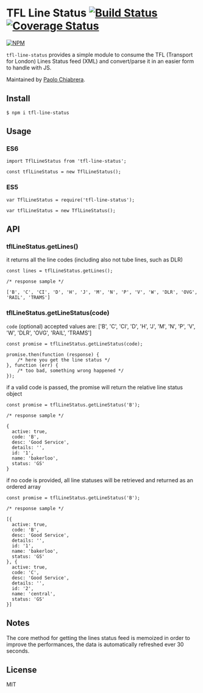 # TFL Line Status [![Build Status](https://travis-ci.org/paolo-chiabrera/tfl-line-status.svg?branch=master)](https://travis-ci.org/paolo-chiabrera/tfl-line-status) [![Coverage Status](https://coveralls.io/repos/github/paolo-chiabrera/tfl-line-status/badge.svg?branch=master)](https://coveralls.io/github/paolo-chiabrera/tfl-line-status?branch=master)

[![NPM](https://nodei.co/npm/tfl-line-status.png)](https://nodei.co/npm/tfl-line-status/)

`tfl-line-status` provides a simple module to consume the TFL (Transport for London) Lines Status feed (XML) and convert/parse it in an easier form to handle with JS.

Maintained by [Paolo Chiabrera](https://github.com/paolo-chiabrera).

## Install

```
$ npm i tfl-line-status
```

## Usage

### ES6
```
import TflLineStatus from 'tfl-line-status';

const tflLineStatus = new TflLineStatus();
```

### ES5
```
var TflLineStatus = require('tfl-line-status');

var tflLineStatus = new TflLineStatus();
```

## API

### tflLineStatus.getLines()

it returns all the line codes (including also not tube lines, such as DLR)

```
const lines = tflLineStatus.getLines();

/* response sample */

['B', 'C', 'CI', 'D', 'H', 'J', 'M', 'N', 'P', 'V', 'W', 'DLR', 'OVG', 'RAIL', 'TRAMS']

```

### tflLineStatus.getLineStatus(code)

`code` (optional) accepted values are: ['B', 'C', 'CI', 'D', 'H', 'J', 'M', 'N', 'P', 'V', 'W', 'DLR', 'OVG', 'RAIL', 'TRAMS']

```
const promise = tflLineStatus.getLineStatus(code);

promise.then(function (response) {
    /* here you get the line status */
}, function (err) {
    /* too bad, something wrong happened */
});
```

if a valid code is passed, the promise will return the relative line status object

```
const promise = tflLineStatus.getLineStatus('B');

/* response sample */

{
  active: true,
  code: 'B',
  desc: 'Good Service',
  details: '',
  id: '1',
  name: 'bakerloo',
  status: 'GS'
}
```

if no code is provided, all line statuses will be retrieved and returned as an ordered array

```
const promise = tflLineStatus.getLineStatus('B');

/* response sample */

[{
  active: true,
  code: 'B',
  desc: 'Good Service',
  details: '',
  id: '1',
  name: 'bakerloo',
  status: 'GS'
}, {
  active: true,
  code: 'C',
  desc: 'Good Service',
  details: '',
  id: '2',
  name: 'central',
  status: 'GS'
}]
```

## Notes

The core method for getting the lines status feed is memoized in order to improve the performances,
the data is automatically refreshed ever 30 seconds.

## License

MIT
